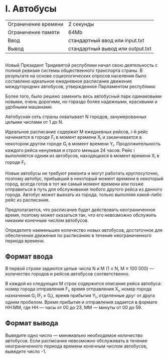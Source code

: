 <div class="problem-statement">
   <div class="header">
      <h1 class="title">I. Автобусы</h1>
      <table>
         <tr class="time-limit">
            <td class="property-title">Ограничение времени</td>
            <td>2&nbsp;секунды</td>
         </tr>
         <tr class="memory-limit">
            <td class="property-title">Ограничение памяти</td>
            <td>64Mb</td>
         </tr>
         <tr class="input-file">
            <td class="property-title">Ввод</td>
            <td colspan="1">стандартный ввод или input.txt</td>
         </tr>
         <tr class="output-file">
            <td class="property-title">Вывод</td>
            <td colspan="1">стандартный вывод или output.txt</td>
         </tr>
      </table>
   </div>
   <h2></h2>
   <div class="legend"><span style="">
         <p>Новый Президент Тридевятой республики начал свою деятельность с полной ревизии системы общественного транспорта страны. В
            результате на основе социологических опросов населения было составлено идеальное ежедневное расписание движения междугородних
            автобусов, утвержденное Парламентом республики.
         </p></span><p>Более того, было решено заменить весь автобусный парк одинаковыми новыми, очень дорогими, но гораздо более надежными, красивыми
         и удобными машинами.
      </p>
      <p>Автобусная сеть страны охватывает N городов, занумерованных целыми числами от 1 до N.</p>
      <p>Идеальное расписание содержит M ежедневных рейсов, i-й рейс начинается в городе <span class="tex-math-text">F<sub>i</sub></span> в момент времени <span class="tex-math-text">X<sub>i</sub></span> и заканчивается в некотором другом городе <span class="tex-math-text">G<sub>i</sub></span> в момент времени <span class="tex-math-text">Y<sub>i</sub></span>. Продолжительность каждого рейса ненулевая и строго меньше 24 часов. Рейс i выполняется одним из автобусов, находящихся в
         момент времени <span class="tex-math-text">X<sub>i</sub></span> в городе <span class="tex-math-text">F<sub>i</sub></span>.
      </p>
      <p>Новые автобусы не требуют ремонта и могут работать круглосуточно, поэтому автобус, прибывший в некоторый момент времени в
         некоторый город, всегда готов в тот же самый момент времени или позже отправиться в путь для обслуживания любого другого рейса
         из данного города. Автобус может выехать из города, только выполняя какой-либо рейс из расписания.
      </p>
      <p>Предполагается, что расписание будет действовать неограниченное время, поэтому может оказаться так, что его невозможно обслужить
         никаким конечным числом автобусов.
      </p>
      <p>Определите наименьшее количество новых автобусов, достаточное для обеспечения движения по расписанию в течение неограниченного
         периода времени.
      </p>
   </div>
   <h2>Формат ввода</h2>
   <div class="input-specification"><span style="">
         <p>В первой строке задаются целые числа N и М (1 ≤ N, M ≤ 100 000) — количество городов и рейсов автобусов соответственно.</p></span><p>В каждой из следующих M строк содержится описание рейса автобуса: номер города отправления <span class="tex-math-text">F<sub>i</sub></span>, время отправления <span class="tex-math-text">X<sub>i</sub></span>, номер города назначения <span class="tex-math-text">G<sub>i</sub></span> (<span class="tex-math-text">F<sub>i</sub></span> ≠ <span class="tex-math-text">G<sub>i</sub></span>), время прибытия <span class="tex-math-text">Y<sub>i</sub></span>, отделенные друг от друга одним пробелом. Время прибытия и отправления задается в формате HH:MM, где HH — часы от 00 до 23,
         MM — минуты от 00 до 59.
      </p>
   </div>
   <h2>Формат вывода</h2>
   <div class="output-specification"><span style="">
         <p>Выведите одно число — минимально необходимое количество автобусов. Если расписание невозможно обслуживать в течение неограниченного
            периода времени конечным числом автобусов, выведите число -1.
         </p></span><p></p>
   </div>
